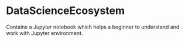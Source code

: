 # DataScienceEcosystem
Contains a Jupyter notebook which helps a beginner to understand and work with Jupyter environment.
